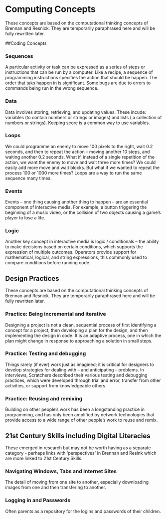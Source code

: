 
# Computing Concepts

These concepts are based on the computational thinking concepts of Brennan and Resnick. They are temporarily paraphrased here and will
be fully rewritten later.

##Coding Concepts

### Sequences
A particular activity or task can be expressed as a series of steps or instructions that can be run by a computer. Like a recipe, a sequence of programming instructions specifies the action that should be happen. The order that taks happen in is significant. Some bugs are due to errors to commands being run in the wrong sequence.

### Data
Data involves storing, retrieving, and updating values. These incude: variables (to contain numbers or strings or images) and lists ( a collection of numbers or strings). Keeping score is a common way to use variables.

### Loops
We could programme an enemy to move 100 pixels to the right, wait 0.2 seconds, and then to repeat the action – moving another 10 steps, and waiting another 0.2 seconds. What if, instead of a single repetition of the action, we want the enemy to move and wait three more times? We could easily add more move and wait blocks. But what if we wanted to repeat the process 100 or 1000 more times? Loops are a way to run the same sequence many times.

### Events
Events – one thing causing another thing to happen – are an essential component of interactive
media. For example, a button triggering the beginning of a music video, or the collision of
two objects causing a game’s player to lose a life.

### Logic
Another key concept in interactive media is logic / conditionals – the ability to make decisions based on
certain conditions, which supports the expression of multiple outcomes. Operators provide support for mathematical, logical, and
string expressions, this commonly used to compare conditions before running code.


## Design Practices

These concepts are based on the computational thinking concepts of Brennan and Resnick. They are temporarily paraphrased here and will
be fully rewritten later.

### Practice: Being incremental and iterative
Designing a project is not a clean, sequential process of first identifying a concept for a project,
then developing a plan for the design, and then implementing the design in code. It is an adaptive
process, one in which the plan might change in response to approaching a solution in small steps.

### Practice: Testing and debugging
Things rarely (if ever) work just as imagined; it is critical for designers to develop strategies for
dealing with – and anticipating – problems. In interviews, Scratchers described their various
testing and debugging practices, which were developed through trial and error, transfer from
other activities, or support from knowledgeable others.

### Practice: Reusing and remixing
Building on other people’s work has been a longstanding practice in programming, and has only
been amplified by network technologies that provide access to a wide range of other people’s
work to reuse and remix.

## 21st Century Skills including Digital Literacies

These emerged in research but may not be worth having as a separate category - perhaps links with 'perspectives' in Brennan and Resink which are more linked to 21st Century Skills.

### Navigating Windows, Tabs and Internet Sites
The detail of moving from one site to another, especially downloading images from one and then transfering to another.

### Logging in and Passwords
Often parents as a repository for the logins and passwords of their children.
